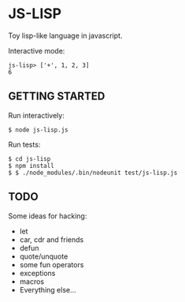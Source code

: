 # JS-LISP

Toy lisp-like language in javascript.

Interactive mode:

    js-lisp> ['+', 1, 2, 3]
    6

## GETTING STARTED

Run interactively:

    $ node js-lisp.js

Run tests:

    $ cd js-lisp
    $ npm install
    $ $ ./node_modules/.bin/nodeunit test/js-lisp.js

## TODO

Some ideas for hacking:

* let
* car, cdr and friends
* defun
* quote/unquote
* some fun operators
* exceptions
* macros
* Everything else...